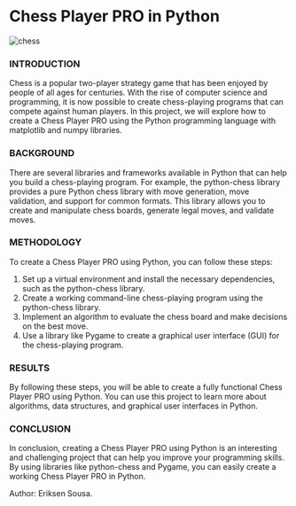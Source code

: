 # Chess Player PRO in Python

![chess](https://github.com/eriksensousa/Chess-Player-PRO/assets/126014537/35ce9199-4f3e-4874-a8e3-033b534aecc5)


<h3> INTRODUCTION </h3> 

Chess is a popular two-player strategy game that has been enjoyed by people of all ages for centuries. With the rise of computer science and programming, it is now possible to create chess-playing programs that can compete against human players. In this project, we will explore how to create a Chess Player PRO using the Python programming language with matplotlib and numpy libraries.

<h3> BACKGROUND </h3> 

There are several libraries and frameworks available in Python that can help you build a chess-playing program. For example, the python-chess library provides a pure Python chess library with move generation, move validation, and support for common formats. This library allows you to create and manipulate chess boards, generate legal moves, and validate moves.

<h3> METHODOLOGY </h3>
  
To create a Chess Player PRO using Python, you can follow these steps:

1. Set up a virtual environment and install the necessary dependencies, such as the python-chess library.
2. Create a working command-line chess-playing program using the python-chess library.
3. Implement an algorithm to evaluate the chess board and make decisions on the best move.
4. Use a library like Pygame to create a graphical user interface (GUI) for the chess-playing program.

<h3> RESULTS </h3> 

By following these steps, you will be able to create a fully functional Chess Player PRO using Python. You can use this project to learn more about algorithms, data structures, and graphical user interfaces in Python.

<h3> CONCLUSION </h3>

In conclusion, creating a Chess Player PRO using Python is an interesting and challenging project that can help you improve your programming skills. By using libraries like python-chess and Pygame, you can easily create a working Chess Player PRO in Python.


Author: Eriksen Sousa.
